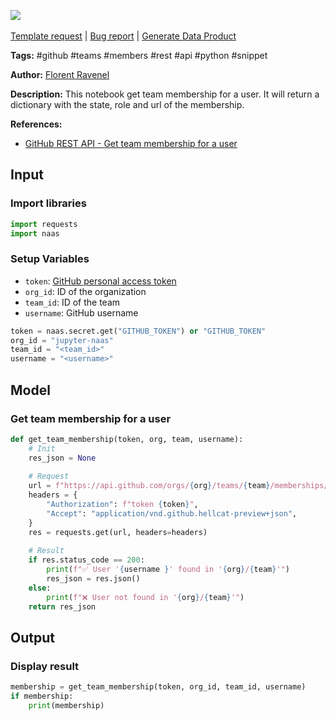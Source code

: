 <a href="https://app.naas.ai/user-redirect/naas/downloader?url=https://raw.githubusercontent.com/jupyter-naas/awesome-notebooks/master/GitHub/GitHub_Get_team_membership_for_a_user.ipynb" target="_parent"><img src="https://naasai-public.s3.eu-west-3.amazonaws.com/Open_in_Naas_Lab.svg"/></a><br><br><a href="https://github.com/jupyter-naas/awesome-notebooks/issues/new?assignees=&labels=&template=template-request.md&title=Tool+-+Action+of+the+notebook+">Template request</a> | <a href="https://github.com/jupyter-naas/awesome-notebooks/issues/new?assignees=&labels=bug&template=bug_report.md&title=GitHub+-+Get+team+membership+for+a+user:+Error+short+description">Bug report</a> | <a href="https://app.naas.ai/user-redirect/naas/downloader?url=https://raw.githubusercontent.com/jupyter-naas/awesome-notebooks/master/Naas/Naas_Start_data_product.ipynb" target="_parent">Generate Data Product</a>

**Tags:** #github #teams #members #rest #api #python #snippet

**Author:** [Florent Ravenel](http://linkedin.com/in/florent-ravenel)

**Description:** This notebook get team membership for a user. It will return a dictionary with the state, role and url of the membership.

**References:**
- [GitHub REST API - Get team membership for a user](https://docs.github.com/fr/rest/teams/members?apiVersion=2022-11-28#get-team-membership-for-a-user)

## Input

### Import libraries


```python
import requests
import naas
```

### Setup Variables
- `token`: [GitHub personal access token](https://github.com/settings/tokens)
- `org_id`: ID of the organization
- `team_id`: ID of the team
- `username`: GitHub username


```python
token = naas.secret.get("GITHUB_TOKEN") or "GITHUB_TOKEN"
org_id = "jupyter-naas"
team_id = "<team_id>"
username = "<username>"
```

## Model

### Get team membership for a user


```python
def get_team_membership(token, org, team, username):
    # Init
    res_json = None
    
    # Request
    url = f"https://api.github.com/orgs/{org}/teams/{team}/memberships/{username}"
    headers = {
        "Authorization": f"token {token}",
        "Accept": "application/vnd.github.hellcat-preview+json",
    }
    res = requests.get(url, headers=headers)
    
    # Result
    if res.status_code == 200:
        print(f"✅ User '{username }' found in '{org}/{team}'")
        res_json = res.json()
    else:
        print(f"❌ User not found in '{org}/{team}'")
    return res_json
```

## Output

### Display result


```python
membership = get_team_membership(token, org_id, team_id, username)
if membership:
    print(membership)
```

 
